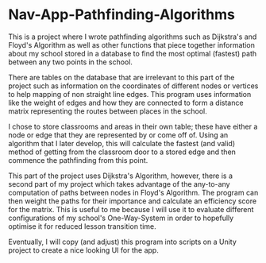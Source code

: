 # Nav-App-Pathfinding-Algorithms
This is a project where I wrote pathfinding algorithms such as Dijkstra's and Floyd's Algorithm as well as other functions that piece together information about my school stored in a database to find the most optimal (fastest) path between any two points in the school.

There are tables on the database that are irrelevant to this part of the project such as information on the coordinates of different nodes or vertices to help mapping of non straight line edges. This program uses information like the weight of edges and how they are
connected to form a distance matrix representing the routes between places in the school.

I chose to store classrooms and areas in their own table; these have either a node or edge that they are represented by or come off of. Using an algorithm that I later develop, this will calculate the fastest (and valid) method of getting from the classroom door to a stored
edge and then commence the pathfinding from this point.

This part of the project uses Dijkstra's Algorithm, however, there is a second part of my project which takes advantage of the any-to-any computation of paths between nodes in Floyd's Algorithm. The program can then weight the paths for their importance and calculate an
efficiency score for the matrix. This is useful to me because I will use it to evaluate different configurations of my school's One-Way-System in order to hopefully optimise it for reduced lesson transition time.

Eventually, I will copy (and adjust) this program into scripts on a Unity project to create a nice looking UI for the app.
